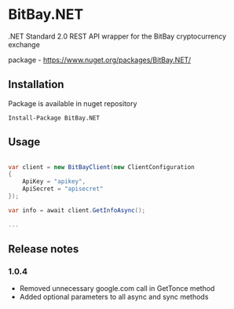 # BitBay.NET
.NET Standard 2.0 REST API wrapper for the BitBay cryptocurrency exchange

package - https://www.nuget.org/packages/BitBay.NET/

## Installation

Package is available in nuget repository

```code
Install-Package BitBay.NET
```

## Usage

```csharp

var client = new BitBayClient(new ClientConfiguration
{
    ApiKey = "apikey",
    ApiSecret = "apisecret"
});

var info = await client.GetInfoAsync();

...

```

## Release notes

### 1.0.4

- Removed unnecessary google.com call in GetTonce method
- Added optional parameters to all async and sync methods
